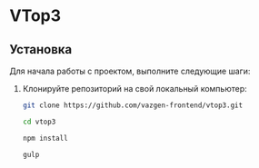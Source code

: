 # VTop3

## Установка

Для начала работы с проектом, выполните следующие шаги:

1. Клонируйте репозиторий на свой локальный компьютер:

    ```bash
    git clone https://github.com/vazgen-frontend/vtop3.git

    cd vtop3

    npm install

    gulp
    ```
